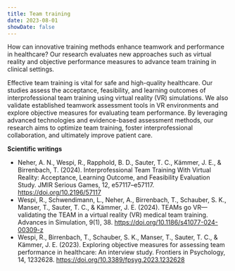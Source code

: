 ```yaml
---
title: Team training
date: 2023-08-01
showDate: false
---
```


How can innovative training methods enhance teamwork and performance in healthcare? Our research evaluates new approaches such as virtual reality and objective performance measures to advance team training in clinical settings.

<!--more-->

Effective team training is vital for safe and high-quality healthcare. Our studies assess the acceptance, feasibility, and learning outcomes of interprofessional team training using virtual reality (VR) simulations. We also validate established teamwork assessment tools in VR environments and explore objective measures for evaluating team performance. By leveraging advanced technologies and evidence-based assessment methods, our research aims to optimize team training, foster interprofessional collaboration, and ultimately improve patient care.

**Scientific writings**

- Neher, A. N., Wespi, R., Rapphold, B. D., Sauter, T. C., Kämmer, J. E., & Birrenbach, T. (2024). Interprofessional Team Training With Virtual Reality: Acceptance, Learning Outcome, and Feasibility Evaluation Study. JMIR Serious Games, 12, e57117–e57117. https://doi.org/10.2196/57117
- Wespi, R., Schwendimann, L., Neher, A., Birrenbach, T., Schauber, S. K., Manser, T., Sauter, T. C., & Kämmer, J. E. (2024). TEAMs go VR—validating the TEAM in a virtual reality (VR) medical team training. Advances in Simulation, 9(1), 38. https://doi.org/10.1186/s41077-024-00309-z
- Wespi, R., Birrenbach, T., Schauber, S. K., Manser, T., Sauter, T. C., & Kämmer, J. E. (2023). Exploring objective measures for assessing team performance in healthcare: An interview study. Frontiers in Psychology, 14, 1232628. https://doi.org/10.3389/fpsyg.2023.1232628
